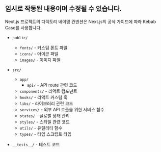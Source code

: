 ## 임시로 작동된 내용이며 수정될 수 있습니다.
Next.js 프로젝트의 디렉토리 네이밍 컨벤션은 Next.js의 공식 가이드에 따라 Kebab Case를 사용합니다.

- `public/`

  - `fonts/` - 커스텀 폰트 파일
  - `icons/` - 아이콘 파일
  - `images/` - 이미지 파일

- `src/`

  - `app/`
    - `api/` - API route 관련 코드
  - `components/` - 리액트 컴포넌트
  - `hooks/` - 리액트 커스텀 훅
  - `libs/` - 라이브러리 관련 코드
  - `services/` - 외부 API 호출을 위한 서비스 함수
  - `states/` - 글로벌 상태 관리
  - `styles/` - 스타일 관련 코드
  - `utils/` - 유틸리티 함수
  - `types/` - 타입 스크립트 타입
- `__tests__/` - 테스트 코드
